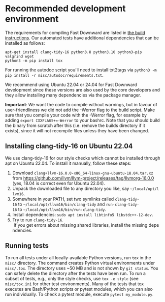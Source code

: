 # Recommended development environment

The requirements for compiling Fast Downward are listed in [the build
instructions](https://github.com/aibasel/downward/blob/main/BUILD.md "wikilink").
Our automated tests have additional dependencies that can be installed
as follows:

    apt-get install clang-tidy-16 python3.8 python3.10 python3-pip valgrind wget
    python3 -m pip install tox

For running the autodoc script you'll need to install txt2tags via
`python3 -m pip install -r misc/autodoc/requirements.txt`.

We recommend using Ubuntu 22.04 or 24.04 for Fast Downward development
since these versions are also used by the core developers and they allow
installing many dependencies via the package manager.

**Important**: We want the code to compile without warnings, but in
favour of user-friendliness we did not add the -Werror flag to the build
script. Make sure that you compile your code with the -Werror flag, for
example by adding `export CXXFLAGS+=-Werror` to your bashrc. Note that you
should build the binary from scratch after this (i.e. remove the builds
directory if it exists), since it will not recompile files unless they have
been changed.

## Installing clang-tidy-16 on Ubuntu 22.04

We use clang-tidy-16 for our style checks which cannot be installed
through apt on Ubuntu 22.04. To install it manually, follow these steps:

1.  Download `clang+llvm-16.0.0-x86_64-linux-gnu-ubuntu-18.04.tar.xz`
    from <https://github.com/llvm/llvm-project/releases/tag/llvmorg-16.0.0>
    (yes, 18.04 is correct even for Ubuntu 22.04).
1.  Unpack the downloaded file to any directory you like, say `~/local/opt/llvm16`.
1.  Somewhere in your PATH, set two symlinks called `clang-tidy-16` to `~/local/opt/llvm16/bin/clang-tidy` and `run-clang-tidy-16` to `~/local/opt/llvm16/bin/run-clang-tidy`.
1.  Install dependencies: `sudo apt install libtinfo5 libstdc++-12-dev`.
1.  Try to run `clang-tidy-16`.  If you get errors about missing shared libraries, install the missing dependencies.

## Running tests

To run all tests under all locally-available Python versions, run `tox` in the
`misc/` directory. The command creates Python virtual environments under
`misc/.tox`. The directory uses ~50 MB and is not shown by `git status`. You
can safely delete the directory after the tests have been run. To run a subset
of tests, e.g., only the style checks, use `tox -e style` (see `misc/tox.ini`
for other test environments). Many of the tests that tox executes are
Bash/Python scripts or pytest modules, which you can also run individually. To
check a pytest module, execute `pytest my_module.py`.

